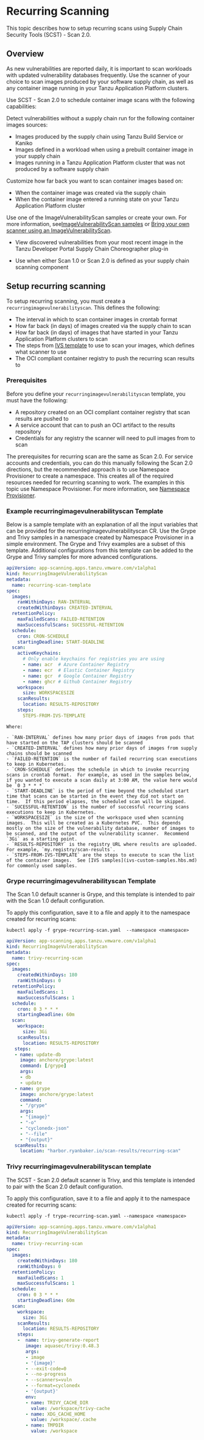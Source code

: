 # Recurring Scanning

This topic describes how to setup recurring scans using Supply Chain Security Tools
(SCST) - Scan 2.0. 

## <a id="overview"></a>Overview

As new vulnerabilities are reported daily, it is important to scan workloads with updated
vulnerability databases frequently. Use the
scanner of your choice to scan images produced by your software supply chain, as well as any
container image running in your Tanzu Application Platform clusters.

Use SCST - Scan 2.0 to schedule container image scans with the following capabilities:

Detect vulnerabilities without a supply chain run for the following container images sources:

- Images produced by the supply chain using Tanzu Build Service or Kaniko
- Images defined in a workload when using a prebuilt container image in your supply chain
- Images running in a Tanzu Application Platform cluster that was not produced by a software supply chain

Customize how far back you want to scan container images based on:

- When the container image was created via the supply chain
- When the container image entered a running state on your Tanzu Application Platform cluster

Use one of the ImageVulnerabilityScan samples or create your own.
For more information, see[ImageVulnerabilityScan samples](ivs-custom-samples.hbs.md#overview) or [Bring your own scanner using an ImageVulnerabilityScan](ivs-create-your-own.hbs.md).

- View discovered vulnerabilities from your most recent image in the Tanzu Developer Portal Supply Chain Choreographer plug-in

- Use when either Scan 1.0 or Scan 2.0 is defined as your supply chain scanning component

## <a id="recurring-scanning-setup"></a>Setup recurring scanning

To setup recurring scanning, you must create a `recurringimagevulnerabilityscan`. This defines the following:

- The interval in which to scan container images in crontab format
- How far back (in days) of images created via the supply chain to scan
- How far back (in days) of images that have started in your Tanzu Application Platform clusters to scan
- The steps from [IVS template]() to use to scan your images, which defines what scanner to use
- The OCI compliant container registry to push the recurring scan results to

### <a id="preqrequisites"></a>Prerequisites

Before you define your `recurringimagevulnerabilityscan` template, you must have the following:

- A repository created on an OCI compliant container registry that scan results are pushed to
- A service account that can to push an OCI artifact to the results repository
- Credentials for any registry the scanner will need to pull images from to scan

The prerequisites for recurring scan are the same as Scan 2.0. For service accounts and credentials,
you can do this manually following the Scan 2.0 directions, but the recommended approach is to use Namespace Provisioner to create a namespace. This creates all of the required resources needed for recurring scanning to work. The examples in this topic use Namespace Provisioner. For more information, see [Namespace Provisioner](..//namespace-provisioner/about.hbs.md).

### <a id="example-template"></a>Example recurringimagevulnerabilityscan Template

Below is a sample template with an explanation of all the input variables that can be provided for the recurringimagevulnerabilityscan CR. Use the  Grype and Trivy samples in a namespace created by
Namespace Provisioner in a simple environment. The Grype and Trivy examples are a subset of this template. Additional configurations from this template can be added to the Grype and Trivy samples for more advanced configurations.

```yaml
apiVersion: app-scanning.apps.tanzu.vmware.com/v1alpha1
kind: RecurringImageVulnerabilityScan
metadata:
  name: recurring-scan-template
spec:
  images:
    ranWithinDays: RAN-INTERVAL
    createdWithinDays: CREATED-INTERVAL
  retentionPolicy:
    maxFailedScans: FAILED-RETENTION
    maxSuccessfulScans: SUCESSFUL-RETENTION
  schedule:
    cron: CRON-SCHEDULE
    startingDeadline: START-DEADLINE
  scan:
    activeKeychains:
      # Only enable keychains for registries you are using
      - name: acr  # Azure Container Registry
      - name: ecr  # Elastic Container Registry
      - name: gcr  # Google Container Registry
      - name: ghcr # Github Container Registry
    workspace:
      size: WORKSPACESIZE
    scanResults:
      location: RESULTS-REPOSITORY
    steps:
      STEPS-FROM-IVS-TEMPLATE
```

    Where:

    - `RAN-INTERVAL` defines how many prior days of images from pods that have started on the TAP clusters should be scanned
    - `CREATED-INTERVAL` defines how many prior days of images from supply chains should be scanned
    - `FAILED-RETENTION` is the number of failed recurring scan executions to keep in Kubernetes.
    - `CRON-SCHEDULE` defines the schedule in which to invoke recurring scans in crontab format.  For example, as used in the samples below, if you wanted to execute a scan daily at 3:00 AM, the value here would be `0 3 * * *`
    - `START-DEADLINE` is the period of time beyond the scheduled start time that scans can be started in the event they did not start on time.  If this period elapses, the scheduled scan will be skipped.
    - `SUCESSFUL-RETENTION` is the number of successful recurring scans executions to keep in Kubernetes.  
    - `WORKSPACESIZE` is the size of the workspace used when scanning images.  This will be created as a Kubernetes PVC.  This depends mostly on the size of the vulnerability database, number of images to be scanned, and the output of the vulnerability scanner.  Recommend `3Gi` as a starting point. 
    - `RESULTS-REPOSITORY` is the registry URL where results are uploaded. For example, `my.registry/scan-results`.
    - `STEPS-FROM-IVS-TEMPLATE` are the steps to execute to scan the list of the container images.  See [IVS samples](ivs-custom-samples.hbs.md) for commonly used samples.

### <a id="grype-rivs-template"></a>Grype recurringimagevulnerabilityscan Template

The Scan 1.0 default scanner is Grype, and this template is intended to pair with the Scan 1.0
default configuration.

To apply this configuration, save it to a file and apply it to the namespace created for recurring
scans:

```console
kubectl apply -f grype-recurring-scan.yaml  --namespace <namespace>
```

```yaml
apiVersion: app-scanning.apps.tanzu.vmware.com/v1alpha1
kind: RecurringImageVulnerabilityScan
metadata:
  name: trivy-recurring-scan
spec:
  images:
    createdWithinDays: 180
    ranWithinDays: 0
  retentionPolicy:
    maxFailedScans: 1
    maxSuccessfulScans: 1
  schedule:
    cron: 0 3 * * *
    startingDeadline: 60m
  scan:
    workspace:
      size: 3Gi
    scanResults:
      location: RESULTS-REPOSITORY
   steps:
   - name: update-db
     image: anchore/grype:latest
     command: [/grype]
     args:
     - db
     - update
   - name: grype
     image: anchore/grype:latest
     command:
     - "/grype"
     args:
     - "{image}"
     - "-o"
     - "cyclonedx-json"
     - "--file"
     - "{output}"
   scanResults:
     location: "harbor.ryanbaker.io/scan-results/recurring-scan"
```

### <a id="trivy-rivs-template"></a>Trivy recurringimagevulnerabilityscan template

The SCST - Scan 2.0 default scanner is Trivy, and this template is intended to pair with the Scan 2.0 default configuration.

To apply this configuration, save it to a file and apply it to the namespace created for recurring
scans:

```console
kubectl apply -f trype-recurring-scan.yaml --namespace <namespace>
```

```yaml
apiVersion: app-scanning.apps.tanzu.vmware.com/v1alpha1
kind: RecurringImageVulnerabilityScan
metadata:
  name: trivy-recurring-scan
spec:
  images:
    createdWithinDays: 180
    ranWithinDays: 0
  retentionPolicy:
    maxFailedScans: 1
    maxSuccessfulScans: 1
  schedule:
    cron: 0 3 * * *
    startingDeadline: 60m
  scan:
    workspace:
      size: 3Gi
    scanResults:
      location: RESULTS-REPOSITORY
    steps:
    -  name: trivy-generate-report
       image: aquasec/trivy:0.48.3
       args:
       - image
       - '{image}'
       - --exit-code=0
       - --no-progress
       - --scanners=vuln
       - --format=cyclonedx
       - '{output}'
       env:
       - name: TRIVY_CACHE_DIR
         value: /workspace/trivy-cache
       - name: XDG_CACHE_HOME
         value: /workspace/.cache
       - name: TMPDIR
         value: /workspace
```
